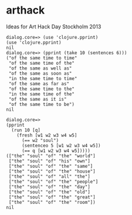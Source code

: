 arthack
=======

Ideas for Art Hack Day Stockholm 2013

	dialog.core=> (use 'clojure.pprint)
	(use 'clojure.pprint)
	nil
	dialog.core=> (pprint (take 10 (sentences 6)))
	("of the same time to time"
	 "of the same time of the"
	 "of the same as well as"
	 "of the same as soon as"
	 "in the same time to time"
	 "of the same as far as"
	 "of the same time to the"
	 "in the same time of the"
	 "of the same as it is"
	 "of the same time to be")
	nil

	dialog.core=>
	(pprint
	  (run 10 [q]
	    (fresh [w1 w2 w3 w4 w5]
	      (== w2 "soul")
	      (sentenceo 5 [w1 w2 w3 w4 w5])
	      (== q [w1 w2 w3 w4 w5]))))
	(["the" "soul" "of" "the" "world"]
	 ["the" "soul" "of" "his" "own"]
	 ["the" "soul" "of" "the" "same"]
	 ["the" "soul" "of" "the" "house"]
	 ["the" "soul" "of" "all" "the"]
	 ["the" "soul" "of" "the" "people"]
	 ["the" "soul" "of" "the" "day"]
	 ["the" "soul" "of" "the" "old"]
	 ["the" "soul" "of" "the" "great"]
	 ["the" "soul" "of" "the" "room"])
	nil
